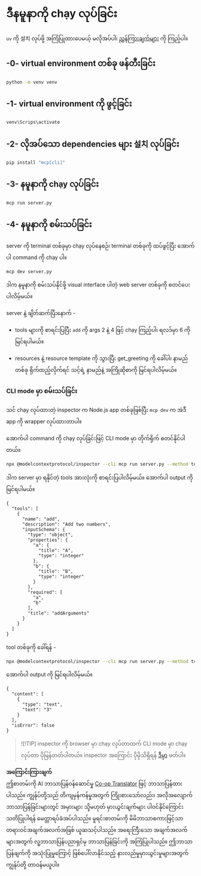<!--
CO_OP_TRANSLATOR_METADATA:
{
  "original_hash": "d0f0d7012325b286e4a717791b23ae7e",
  "translation_date": "2025-07-13T18:02:37+00:00",
  "source_file": "03-GettingStarted/01-first-server/solution/python/README.md",
  "language_code": "my"
}
-->
# ဒီနမူနာကို chạy လုပ်ခြင်း

`uv` ကို 설치 လုပ်ဖို့ အကြံပြုထားပေမယ့် မလိုအပ်ပါ၊ [ညွှန်ကြားချက်များ](https://docs.astral.sh/uv/#highlights) ကို ကြည့်ပါ။

## -0- virtual environment တစ်ခု ဖန်တီးခြင်း

```bash
python -m venv venv
```

## -1- virtual environment ကို ဖွင့်ခြင်း

```bash
venv\Scrips\activate
```

## -2- လိုအပ်သော dependencies များ 설치 လုပ်ခြင်း

```bash
pip install "mcp[cli]"
```

## -3- နမူနာကို chạy လုပ်ခြင်း

```bash
mcp run server.py
```

## -4- နမူနာကို စမ်းသပ်ခြင်း

server ကို terminal တစ်ခုမှာ chạy လုပ်နေစဉ်၊ terminal တစ်ခုကို ထပ်ဖွင့်ပြီး အောက်ပါ command ကို chạy ပါ။

```bash
mcp dev server.py
```

ဒါက နမူနာကို စမ်းသပ်နိုင်ဖို့ visual interface ပါတဲ့ web server တစ်ခုကို စတင်ပေးပါလိမ့်မယ်။

server နဲ့ ချိတ်ဆက်ပြီးနောက် -

- tools များကို စာရင်းပြပြီး `add` ကို args 2 နဲ့ 4 ဖြင့် chạy ကြည့်ပါ၊ ရလဒ်မှာ 6 ကို မြင်ရပါမယ်။

- resources နဲ့ resource template ကို သွားပြီး get_greeting ကို ခေါ်ပါ၊ နာမည်တစ်ခု ရိုက်ထည့်လိုက်ရင် သင့်ရဲ့ နာမည်နဲ့ အကြိုဆိုစာကို မြင်ရပါလိမ့်မယ်။

### CLI mode မှာ စမ်းသပ်ခြင်း

သင် chạy လုပ်ထားတဲ့ inspector က Node.js app တစ်ခုဖြစ်ပြီး `mcp dev` က အဲဒီ app ကို wrapper လုပ်ထားတာပါ။

အောက်ပါ command ကို chạy လုပ်ခြင်းဖြင့် CLI mode မှာ တိုက်ရိုက် စတင်နိုင်ပါတယ်။

```bash
npx @modelcontextprotocol/inspector --cli mcp run server.py --method tools/list
```

ဒါက server မှာ ရနိုင်တဲ့ tools အားလုံးကို စာရင်းပြပါလိမ့်မယ်။ အောက်ပါ output ကို မြင်ရပါမယ်။

```text
{
  "tools": [
    {
      "name": "add",
      "description": "Add two numbers",
      "inputSchema": {
        "type": "object",
        "properties": {
          "a": {
            "title": "A",
            "type": "integer"
          },
          "b": {
            "title": "B",
            "type": "integer"
          }
        },
        "required": [
          "a",
          "b"
        ],
        "title": "addArguments"
      }
    }
  ]
}
```

tool တစ်ခုကို ခေါ်ရန် -

```bash
npx @modelcontextprotocol/inspector --cli mcp run server.py --method tools/call --tool-name add --tool-arg a=1 --tool-arg b=2
```

အောက်ပါ output ကို မြင်ရပါလိမ့်မယ်။

```text
{
  "content": [
    {
      "type": "text",
      "text": "3"
    }
  ],
  "isError": false
}
```

> ![!TIP]
> inspector ကို browser မှာ chạy လုပ်တာထက် CLI mode မှာ chạy လုပ်တာ ပိုမြန်တတ်ပါတယ်။
> inspector အကြောင်း ပိုမိုသိရှိရန် [ဒီမှာ](https://github.com/modelcontextprotocol/inspector) ဖတ်ပါ။

**အကြောင်းကြားချက်**  
ဤစာတမ်းကို AI ဘာသာပြန်ဝန်ဆောင်မှု [Co-op Translator](https://github.com/Azure/co-op-translator) ဖြင့် ဘာသာပြန်ထားပါသည်။ ကျွန်ုပ်တို့သည် တိကျမှန်ကန်မှုအတွက် ကြိုးစားသော်လည်း၊ အလိုအလျောက် ဘာသာပြန်ခြင်းများတွင် အမှားများ သို့မဟုတ် မှားယွင်းချက်များ ပါဝင်နိုင်ကြောင်း သတိပြုပါရန် မေတ္တာရပ်ခံအပ်ပါသည်။ မူရင်းစာတမ်းကို မိမိဘာသာစကားဖြင့်သာ တရားဝင်အချက်အလက်အဖြစ် ယူဆသင့်ပါသည်။ အရေးကြီးသော အချက်အလက်များအတွက် လူ့ဘာသာပြန်ပညာရှင်မှ ဘာသာပြန်ခြင်းကို အကြံပြုပါသည်။ ဤဘာသာပြန်ချက်ကို အသုံးပြုမှုကြောင့် ဖြစ်ပေါ်လာနိုင်သည့် နားလည်မှုမှားယွင်းမှုများအတွက် ကျွန်ုပ်တို့ တာဝန်မယူပါ။